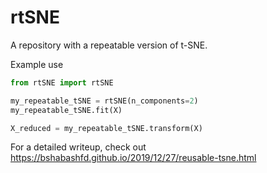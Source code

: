 # rtSNE
A repository with a repeatable version of t-SNE.

Example use

```python
from rtSNE import rtSNE

my_repeatable_tSNE = rtSNE(n_components=2)
my_repeatable_tSNE.fit(X)

X_reduced = my_repeatable_tSNE.transform(X)
```
For a detailed writeup, check out https://bshabashfd.github.io/2019/12/27/reusable-tsne.html
